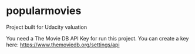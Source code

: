 # popularmovies
Project built for Udacity valuation

You need a The Movie DB API Key for run this project.
You can create a key here: https://www.themoviedb.org/settings/api
